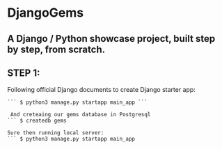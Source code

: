 # DjangoGems
A Django / Python showcase project, built step by step, from scratch.
---
## STEP 1:
Following official Django documents to create Django starter app:

``` $ django-admin startproject djangoGems 
``` $ python3 manage.py startapp main_app ```

 And creteaing our gems database in Postgresql 
``` $ createdb gems

Sure then running local server:
``` $ python3 manage.py startapp main_app
